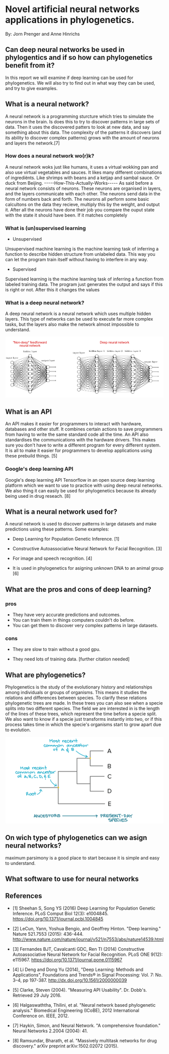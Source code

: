 # Novel artificial neural networks applications in phylogenetics.
By: Jorn Prenger and Anne Hinrichs

## Can deep neural networks be used in phylogentics and if so how can phylogenetics benefit from it? 
In this report we will examine if deep learning can be used for phylogenetics. We will also try to find out in what way they can be used, and try to give examples.

## What is a neural network?

A neural network is a programming sturcture which tries to simulate the neurons in the brain. Is does this to try to discover patterns in large sets of data. Then it uses the discovered patters to look at new data, and say something about this data. The complexity of the patterns it discovers (and its ability to discover complex patterns) grows with the amount of neurons and layers the network.[7]

### How does a neural network wo(r)k?
A neural network woks just like humans, it uses a virtual wokking pan and also use virtual vegetables and sauces. It likes many different combinations of ingrediënts. Like shrimps with beans and a ketjap and sambal sauce. Or duck from Beijing.
-----How-This-Actually-Works-----
As said before a neural network consists of neurons. These neurons are organised in layers, and the layers communicate with each other. The neurons send data in the form of numbers back and forth. The neurons all perform some basic calcultons on the data they recieve, multiply this by the weight, and output it. After all the neurons have done their job you compare the ouput state with the state it should have been. If it matches completely 

### What is (un)supervised learning

* Unsupervised
  
Unsupervised machine learning is the machine learning task of inferring a function to describe hidden structure from unlabeled        data. This way you can let the program train itself without having to interfere in any way.
  
 * Supervised
  
Supervised learning is the machine learning task of inferring a function from labeled training data. The program just generates the output and says if this is right or not. After this it changes the values 

### What is a deep neural network?
 
A deep neural network is a neural network which uses multiple hidden layers. This type of networks can be used to execute far more complex tasks, but the layers also make the network almost impossible to understand.

![alt text](https://github.com/richelbilderbeek/dlip/blob/master/report/neuralnet.png)

## What is an API
An API makes it easier for programmers to interact with hardware, databases and other stuff. It combines certain actions to save programmers from having to write the same standard code all the time. An API also standardises the communications with the hardware drivers. This makes sure you don't have to write a different program for every different system. It is all to make it easier for programmers to develop applications using these prebuild things. [5]

### Google's deep learning API
Google's deep learning API Tensorflow in an open source deep learning platform which we want to use to practice with using deep neural networks. We also thing it can easily be used for phylogenetics because its already being used in drug reseach. [8]

## What is a neural network used for?

A neural network is used to discover patterns in large datasets and make predictions using these patterns. Some examples:

 * Deep Learning for Population Genetic Inference. [1]

 * Constructive Autoassociative Neural Network for Facial Recognition. [3]
 
 * For image and speech recognition. [4]
 
 * It is used in phylogenetics for asigning unknown DNA to an animal group [6]

## What are the pros and cons of deep learning?

### pros

* They have very accurate predictions and outcomes.
* You can train them in things computers couldn't do before.
* You can get them to discover very complex patterns in large datasets.

### cons 

* They are slow to train without a good gpu.

* They need lots of training data. [further citation needed]
  
## What are phylogenetics?

Phylogenetics is the study of the evolutionary history and relationships among individuals or groups of organisms. This means it studies the relations and differences between species. To clarify these relations phylogenetic trees are made. In these trees you can also see when a specie splits into two different species. The field we are interested in is the length of the lines of these trees, which represent the time before a specie split. We also want to know if a specie just transforms instantly into two, or if this process takes time in which the specie's organisms start to grow apart due to evolution.

![alt text](https://github.com/richelbilderbeek/dlip/blob/master/report/phylogenetictree.png)

## On wich type of phylogenetics can we asign neural networks?

maximum parsimony is a good place to start because it is simple and easy to understand.

## What software to use for neural networks



## References


* [1] Sheehan S, Song YS (2016) Deep Learning for Population Genetic Inference. PLoS Comput Biol 12(3): e1004845. https://doi.org/10.1371/journal.pcbi.1004845


* [2] LeCun, Yann, Yoshua Bengio, and Geoffrey Hinton. "Deep learning." Nature 521.7553 (2015): 436-444.
http://www.nature.com/nature/journal/v521/n7553/abs/nature14539.html 


* [3] Fernandes BJT, Cavalcanti GDC, Ren TI (2014) Constructive Autoassociative Neural Network for Facial Recognition. PLoS ONE 9(12): e115967. https://doi.org/10.1371/journal.pone.0115967


* [4] Li Deng and Dong Yu (2014), "Deep Learning: Methods and Applications", Foundations and Trends® in Signal Processing: Vol. 7: No. 3–4, pp 197-387. http://dx.doi.org/10.1561/2000000039

* [5] Clarke, Steven (2004). "Measuring API Usability". Dr. Dobb's. Retrieved 29 July 2016.

* [6] Halgaswaththa, Thilini, et al. "Neural network based phylogenetic analysis." Biomedical Engineering (ICoBE), 2012      International Conference on. IEEE, 2012.

* [7] Haykin, Simon, and Neural Network. "A comprehensive foundation." Neural Networks 2.2004 (2004): 41.

* [8] Ramsundar, Bharath, et al. "Massively multitask networks for drug discovery." arXiv preprint arXiv:1502.02072 (2015).
